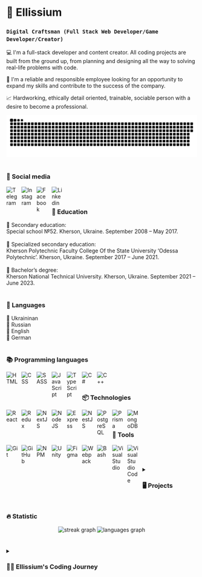 # 🤠 Ellissium

### **`Digital Craftsman (Full Stack Web Developer/Game Developer/Creator)`**

💻 I'm a full-stack developer and content creator. All coding projects are built from the ground up, from planning and designing all the way to solving real-life problems with code.

🎯 I'm a reliable and responsible employee looking for an opportunity to expand my skills and contribute to the success of the company.

📈 Hardworking, ethically detail oriented, trainable, sociable person with a desire to become a professional.

<p align="center">
 <img width="600" src="assets/github-snake.svg" alt="snake"/>
</p>

#

### 👥 Social media

<div>
<a href="https://t.me/Metamorphosis252" target="_blank">
<img align="left" alt="Telegram" width="30px" style="padding-right:10px;" src="https://img.icons8.com/external-tal-revivo-color-tal-revivo/96/external-cloud-based-instant-messaging-telegram-mobile-app-logotype-logo-color-tal-revivo.png" />
</a>
<a href="https://www.instagram.com/m.e.t.a.m.o.r.p.h.o.s.i.s?igsh=MTJrcXk2b3dxcXJtcg==" target="_blank">
<img align="left" alt="Instagram" width="30px" style="padding-right:10px;" src="https://img.icons8.com/external-tal-revivo-color-tal-revivo/96/external-instagram-a-popular-social-networking-service-with-magic-filters-logo-color-tal-revivo.png" />
</a>
<a href="https://www.facebook.com/share/WuoENofWCriobKNx/" target="_blank">
<img align="left" alt="Facebook" width="30px" style="padding-right:10px;" src="https://cdn.jsdelivr.net/gh/devicons/devicon@latest/icons/facebook/facebook-original.svg" />
</a>
<a href="https://www.linkedin.com/in/yelisey-cherkov-68318724a?utm_source=share&utm_campaign=share_via&utm_content=profile&utm_medium=android_app" target="_blank">
<img align="left" alt="Linkedin" width="30px" style="padding-right:10px;" src="https://cdn.jsdelivr.net/gh/devicons/devicon@latest/icons/linkedin/linkedin-original.svg" />
</a>
</div>
<br />

#

### 🏫 Education

<div>
<div>📌 Secondary education:</div>
<div>Special school №52. Kherson, Ukraine. September 2008 – May 2017.</div>
<br />
<div>📌 Specialized secondary education:</div>
<div>Kherson Polytechnic Faculty College Of the State University ‘Odessa Polytechnic’. Kherson, Ukraine. September 2017 – June 2021.</div>
<br />
<div>📌 Bachelor’s degree:</div>
<div>Kherson National Technical University. Kherson, Ukraine. September 2021 – June 2023.</div>
</div>

#

### 📖 Languages

<div>
<div>📌 Ukraininan</div>
<div>📌 Russian</div>
<div>📌 English</div>
<div>📌 German</div>
</div>

#

### 📚 Programming languages

<div>
<img align="left" alt="HTML" width="30px" style="padding-right:10px;" src="https://cdn.jsdelivr.net/gh/devicons/devicon/icons/html5/html5-plain.svg" />
<img align="left" alt="CSS" width="30px" style="padding-right:10px;" src="https://cdn.jsdelivr.net/gh/devicons/devicon/icons/css3/css3-plain.svg" />
<img align="left" alt="SASS" width="30px" style="padding-right:10px;" src="https://cdn.jsdelivr.net/gh/devicons/devicon@latest/icons/sass/sass-original.svg" />
<img align="left" alt="JavaScript" width="30px" style="padding-right:10px;" src="https://cdn.jsdelivr.net/gh/devicons/devicon/icons/javascript/javascript-plain.svg" />
<img align="left" alt="TypeScript" width="30px" style="padding-right:10px;" src="https://cdn.jsdelivr.net/gh/devicons/devicon/icons/typescript/typescript-plain.svg" />
<img align="left" alt="C#" width="30px" style="padding-right:10px;" src="https://cdn.jsdelivr.net/gh/devicons/devicon@latest/icons/csharp/csharp-original.svg" />
<img align="left" alt="C++" width="30px" style="padding-right:10px;" src="https://cdn.jsdelivr.net/gh/devicons/devicon@latest/icons/cplusplus/cplusplus-original.svg" />
</div>
<br />

#

### 📦 Technologies

<div>
<img align="left" alt="React" width="30px" style="padding-right:10px;" src="https://cdn.jsdelivr.net/gh/devicons/devicon/icons/react/react-original.svg" />
<img align="left" alt="Redux" width="30px" style="padding-right:10px;" src="https://cdn.jsdelivr.net/gh/devicons/devicon@latest/icons/redux/redux-original.svg" />
<img align="left" alt="NextJS" width="30px" style="padding-right:10px;" src="https://cdn.jsdelivr.net/gh/devicons/devicon@latest/icons/nextjs/nextjs-original.svg" />
<img align="left" alt="NodeJS" width="30px" style="padding-right:10px;" src="https://cdn.jsdelivr.net/gh/devicons/devicon/icons/nodejs/nodejs-original.svg" />
<img align="left" alt="Express" width="30px" style="padding-right:10px;" src="https://cdn.jsdelivr.net/gh/devicons/devicon@latest/icons/express/express-original.svg" />
<img align="left" alt="NestJS" width="30px" style="padding-right:10px;" src="https://cdn.jsdelivr.net/gh/devicons/devicon@latest/icons/nestjs/nestjs-original.svg" />
<img align="left" alt="PostgreSQL" width="30px" style="padding-right:10px;" src="https://cdn.jsdelivr.net/gh/devicons/devicon@latest/icons/postgresql/postgresql-original.svg" />
<img align="left" alt="Prisma" width="30px" style="padding-right:10px;" src="https://cdn.jsdelivr.net/gh/devicons/devicon@latest/icons/prisma/prisma-original.svg" />
<img align="left" alt="MongoDB" width="30px" style="padding-right:10px;" src="https://cdn.jsdelivr.net/gh/devicons/devicon@latest/icons/mongodb/mongodb-original.svg" />
</div>
<br />

#

### 🧰 Tools

<div>
<img align="left" alt="Git" width="30px" style="padding-right:10px;" src="https://cdn.jsdelivr.net/gh/devicons/devicon/icons/git/git-original.svg" />
<img align="left" alt="GitHub" width="30px" style="padding-right:10px;" src="https://cdn.jsdelivr.net/gh/devicons/devicon/icons/github/github-original.svg" />
<img align="left" alt="NPM" width="30px" style="padding-right:10px;" src="https://cdn.jsdelivr.net/gh/devicons/devicon@latest/icons/npm/npm-original-wordmark.svg" />
<img align="left" alt="Unity" width="30px" style="padding-right:10px;" src="https://cdn.jsdelivr.net/gh/devicons/devicon@latest/icons/unity/unity-plain.svg" />
<img align="left" alt="Figma" width="30px" style="padding-right:10px;" src="https://cdn.jsdelivr.net/gh/devicons/devicon@latest/icons/figma/figma-original.svg" />
<img align="left" alt="Webpack" width="30px" style="padding-right:10px;" src="https://cdn.jsdelivr.net/gh/devicons/devicon@latest/icons/webpack/webpack-original.svg" />
<img align="left" alt="Bash" width="30px" style="padding-right:10px;" src="https://cdn.jsdelivr.net/gh/devicons/devicon/icons/bash/bash-original.svg" />
<img align="left" alt="Visual Studio" width="30px" style="padding-right:10px;" src="https://cdn.jsdelivr.net/gh/devicons/devicon@latest/icons/visualstudio/visualstudio-original.svg" />
<img align="left" alt="Visual Studio Code" width="30px" style="padding-right:10px;" src="https://cdn.jsdelivr.net/gh/devicons/devicon@latest/icons/vscode/vscode-original.svg" />
</div>
<br />

#

<details><summary><h3>🖥 Projects</h3></summary>

<a href="#" target="_blank">
<img alt="WarriorOfSpartaDB" style="height: 250px; width:400px; border-radius: 10px; margin-right: 10px;" src="assets/WarriorOfSpartaDB.png" />
<p>WarriorOfSpartaDB</p>
</a>

#

<a href="#" target="_blank">
<img alt="GameOfRisk" style="height: 250px; width:400px; border-radius: 10px;" src="assets/GameOfRisk.png" />
<p>GameOfRisk</p>
</a>

#

<a href="#" target="_blank">
<img alt="RecipeBook" style="height: 250px; width:400px; border-radius: 10px;" src="assets/RecipeBook.png" />
<p>RecipeBook</p>
</a>

#

<a href="https://github.com/Ellissium/bounty-hunter" target="_blank">
<img alt="BountyHunter" width="400px" height="250px" style="border-radius: 10px;" src="assets/BountyHunter.png" />
<p>BountyHunter</p>
</a>

#

<a href="https://github.com/Ellissium/wezom-test" target="_blank">
<img alt="WezomTest" width="400px" height="250px" style="border-radius: 10px;" src="assets/WezomTest.png" />
<p>WezomTest</p>
</a>

#

<a href="#" target="_blank">
<img alt="Cosmetics" width="400px" height="250px" style="border-radius: 10px;" src="assets/Cosmetics.png" />
<p>Cosmetics</p>
</a>

#

<a href="https://github.com/Ellissium/pokedex-v1.0-client" target="_blank">
<img alt="PokedexV1.0" width="400px" height="250px" style="border-radius: 10px;" src="assets/PokedexV1.0.png" />
<p>PokedexV1.0</p>
</a>

#

<a href="https://github.com/Ellissium/react-app-js-training" target="_blank">
<img alt="Posts" width="400px" height="250px" style="border-radius: 10px;" src="assets/Posts.png" />
<p>Posts</p>
</a>

#

<a href="https://github.com/Ellissium/pokedex-v2.0-client" target="_blank">
<img alt="PokedexV2.0" width="400px" height="250px" style="border-radius: 10px;" src="assets/PokedexV2.0.png" />
<p>PokedexV2.0</p>
</a>

#

<a href="https://github.com/Ellissium/ukr-homes-client" target="_blank">
<img alt="UkrHomes" width="400px" height="250px" style="border-radius: 10px;" src="assets/UkrHomes.png" />
<p>UkrHomesClient</p>
</a>
<a href="https://github.com/Ellissium/ukr-homes-server" target="_blank">
<p>UkrHomesServer</p>
</a>
</details>

#

### 🔥 Statistic

<div align="center">
  <img src="https://streak-stats.demolab.com?user=ellissium&locale=en&mode=daily&theme=dracula&hide_border=false&border_radius=5&order=3" height="150" alt="streak graph"  />
  <img src="https://github-readme-stats.vercel.app/api/top-langs/?username=ellissium&layout=compact&theme=dracula" height="150" alt="languages graph"  />
</div>

#

<details>
 <summary><h3>👨‍💻 Ellissium's Coding Journey</h3></summary>
I started my programming journey as a naive student with a passion to learn everything I could about this world of programming. But the start was far from easy. I didn’t know what I wanted, in what direction I should develop my skills, I didn’t know what to study and in what sequence. I made a lot of mistakes and collected information bit by bit. First I created my first database. After that, I decided to develop games and wrote my first game in C++. After that there was a web project in PHP. But I returned to creating games again and, together with my friend, developed another game on the Unity platform. But still, I did not become a game developer. Life's difficulties forced me to change my choices and qualifications. I started focusing on web development. I have written many projects using various frameworks (React, Next, Nest) and improved my skills in many things. Now I'm ready to continue my journey as a web developer and want to create more and more new web applications.
</details>

<!--
**Ellissium/Ellissium** is a ✨ _special_ ✨ repository because its `README.md` (this file) appears on your GitHub profile.

Here are some ideas to get you started:

- 🔭 I’m currently working on ...
- 🌱 I’m currently learning ...
- 👯 I’m looking to collaborate on ...
- 🤔 I’m looking for help with ...
- 💬 Ask me about ...
- 📫 How to reach me: ...
- 😄 Pronouns: ...
- ⚡ Fun fact: ...
-->
